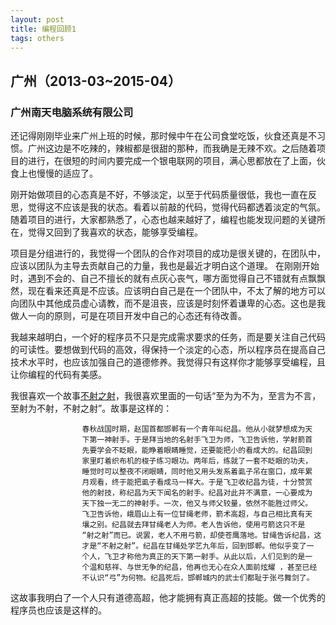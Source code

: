 ```yaml
---
layout: post
title: 编程回顾1
tags: others
---
```


## 广州（2013-03~2015-04）

### 广州南天电脑系统有限公司

还记得刚刚毕业来广州上班的时候，那时候中午在公司食堂吃饭，伙食还真是不习惯。广州这边是不吃辣的，辣椒都是很甜的那种，而我确是无辣不欢。之后随着项目的进行，在很短的时间内要完成一个银电联网的项目，满心思都放在了上面，伙食上也慢慢的适应了。

刚开始做项目的心态真是不好，不够淡定，以至于代码质量很低，我也一直在反思，觉得这不应该是我的状态。看着以前敲的代码，觉得代码都透着淡定的气氛。随着项目的进行，大家都熟悉了，心态也越来越好了，编程也能发现问题的关键所在，觉得又回到了我喜欢的状态，能够享受编程。

项目是分组进行的，我觉得一个团队的合作对项目的成功是很关键的，在团队中，应该以团队为主导去贡献自己的力量，我也是最近才明白这个道理。
在刚刚开始时，遇到不会的、自己不擅长的就有点灰心丧气，哪方面觉得自己不错就有点飘飘然，现在看来还真是不应该。应该明白自己是在一个团队中，不太了解的地方可以向团队中其他成员虚心请教，而不是沮丧，应该是时刻怀着谦卑的心态。这也是我做人一向的原则，可是在项目开发中自己的心态还有待改善。

我越来越明白，一个好的程序员不只是完成需求要求的任务，而是要关注自己代码的可读性。要想做到代码的高效，得保持一个淡定的心态，所以程序员在提高自己技术水平时，也应该加强自己的道德修养。我觉得只有这样你才能够享受编程，且让你编程的代码有美感。

我很喜欢一个故事[不射之射](http://www.iqiyi.com/w_19rtajv6cd.html)，我很喜欢里面的一句话“至为为不为，至言为不言，至射为不射，不射之射”。故事是这样的：

```
            	春秋战国时期，赵国首都邯郸有一个青年叫纪昌。他从小就梦想成为天
            	下第一神射手。于是拜当地的名射手飞卫为师，飞卫告诉他，学射箭首
            	先要学会不眨眼，能睁着眼睛睡觉，还要能把小的看成大的。纪昌回到
            	家里盯着织布机的梭子练习眼功。两年后，练就了一套不眨眼的功夫，
            	睡觉时可以整夜不闭眼睛，同时他又用头发系着虱子吊在窗口，成年累
            	月观看，终于能把虱子看成马一样大。于是飞卫收纪昌为徒，十分赞赏
            	他的射技，称纪昌为天下闻名的射手。纪昌对此并不满意，一心要成为
            	天下独一无二的神射手。一次，他又与师父较量，依然不能胜过师父。
            	飞卫告诉他，峨眉山上有一位甘绳老师，箭术高超，与自己相比真有天
            	壤之别。纪昌就去拜甘绳老人为师。老人告诉他，使用弓箭这只不是
            	“射之射”而已。说罢，老人不用弓箭，却使苍鹰落地。甘绳告诉纪昌，这
            	才是“不射之射”。纪昌在甘绳处学艺九年后，回到邯郸。他似乎变了一
            	个人，飞卫才称他为真正的天下第一射手。从此以后，人们见到的是一
            	个温和慈祥、与世无争的纪昌，他再也无心在众人面前炫耀 ，甚至已经
            	不认识“弓”为何物。纪昌死后，邯郸城内的武士们都耻于张弓舞剑了。
```

这故事我明白了一个人只有道德高超，他才能拥有真正高超的技能。做一个优秀的程序员也应该是这样的。

    
    